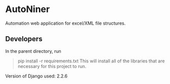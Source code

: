 # AutoNiner
Automation web application for excel/XML file structures.

## Developers
In the parent directory, run 
> pip install -r requirements.txt
This will install all of the libraries that are necessary for this project to run.

Version of Django used: 2.2.6